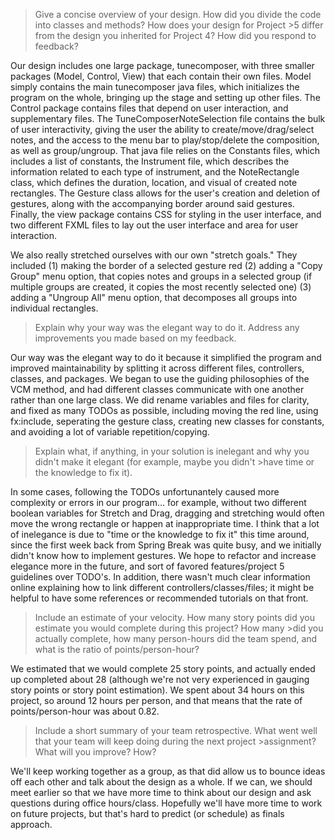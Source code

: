 >Give a concise overview of your design. How did you divide the code into classes and methods? How does your design for Project >5 differ from the design you inherited for Project 4? How did you respond to feedback?

Our design includes one large package, tunecomposer, with three smaller packages (Model, Control, View) that each contain their own files. Model simply contains the main tunecomposer java files, which initializes the program on the whole, bringing up the stage and setting up other files. The Control package contains files that depend on user interaction, and supplementary files. The TuneComposerNoteSelection file contains the bulk of user interactivity, giving the user the ability to create/move/drag/select notes, and the access to the menu bar to play/stop/delete the composition, as well as group/ungroup. That java file relies on the Constants files, which includes a list of constants, the Instrument file, which describes the information related to each type of instrument, and the NoteRectangle class, which defines the duration, location, and visual of created note rectangles. The Gesture class allows for the user's creation and deletion of gestures, along with the accompanying border around said gestures. Finally, the view package contains CSS for styling in the user interface, and two different FXML files to lay out the user interface and area for user interaction.

We also really stretched ourselves with our own "stretch goals." They included (1) making the border of a selected gesture red (2) adding a "Copy Group" menu option, that copies notes and groups in a selected group (if multiple groups are created, it copies the most recently selected one) (3) adding a "Ungroup All" menu option, that decomposes all groups into individual rectangles.

>Explain why your way was the elegant way to do it. Address any improvements you made based on my feedback.

Our way was the elegant way to do it because it simplified the program and improved maintainability by splitting it across different files, controllers, classes, and packages. We began to use the guiding philosophies of the VCM method, and had different classes communicate with one another rather than one large class. We did rename variables and files for clarity, and fixed as many TODOs as possible, including moving the red line, using fx:include, seperating the gesture class, creating new classes for constants, and avoiding a lot of variable repetition/copying. 

>Explain what, if anything, in your solution is inelegant and why you didn't make it elegant (for example, maybe you didn't >have time or the knowledge to fix it).

In some cases, following the TODOs unfortunantely caused more complexity or errors in our program... for example, without two different boolean variables for Stretch and Drag, dragging and stretching would often move the wrong rectangle or happen at inappropriate time. I think that a lot of inelegance is due to "time or the knowledge to fix it" this time around, since the first week back from Spring Break was quite busy, and we initially didn't know how to implement gestures. We hope to refactor and increase elegance more in the future, and sort of favored features/project 5 guidelines over TODO's. In addition, there wasn't much clear information online explaining how to link different controllers/classes/files; it might be helpful to have some references or recommended tutorials on that front.

>Include an estimate of your velocity. How many story points did you estimate you would complete during this project? How many >did you actually complete, how many person-hours did the team spend, and what is the ratio of points/person-hour?

We estimated that we would complete 25 story points, and actually ended up completed about 28 (although we're not very experienced in gauging story points or story point estimation). We spent about 34 hours on this project, so around 12 hours per person, and that means that the rate of points/person-hour was about 0.82.

>Include a short summary of your team retrospective. What went well that your team will keep doing during the next project >assignment? What will you improve? How?

We'll keep working together as a group, as that did allow us to bounce ideas off each other and talk about the design as a whole. If we can, we should meet earlier so that we have more time to think about our design and ask questions during office hours/class. Hopefully we'll have more time to work on future projects, but that's hard to predict (or schedule) as finals approach.

